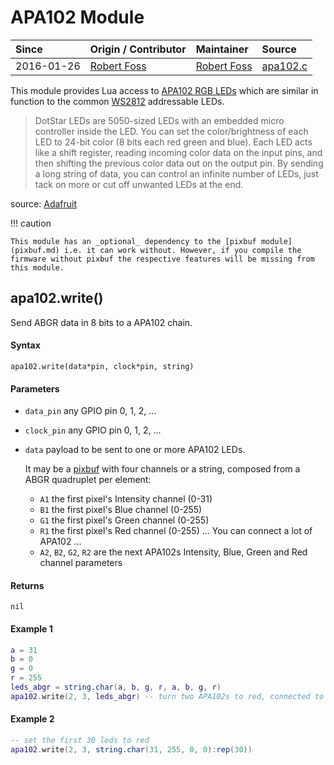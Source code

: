 # APA102 Module
| Since  | Origin / Contributor  | Maintainer  | Source  |
| :----- | :-------------------- | :---------- | :------ |
| 2016-01-26 | [Robert Foss](https://github.com/robertfoss)| [Robert Foss](https://github.com/robertfoss)| [apa102.c](../../app/modules/apa102.c)|

This module provides Lua access to [APA102 RGB LEDs](https://youtu.be/UYvC-hukz-0) which are similar in function to the common [WS2812](ws2812) addressable LEDs.

> DotStar LEDs are 5050-sized LEDs with an embedded micro controller inside the LED. You can set the color/brightness of each LED to 24-bit color (8 bits each red green and blue). Each LED acts like a shift register, reading incoming color data on the input pins, and then shifting the previous color data out on the output pin. By sending a long string of data, you can control an infinite number of LEDs, just tack on more or cut off unwanted LEDs at the end.

source: [Adafruit](https://www.adafruit.com/products/2343)

!!! caution

    This module has an _optional_ dependency to the [pixbuf module](pixbuf.md) i.e. it can work without. However, if you compile the firmware without pixbuf the respective features will be missing from this module.

## apa102.write()
Send ABGR data in 8 bits to a APA102 chain.

#### Syntax
`apa102.write(data*pin, clock*pin, string)`

#### Parameters
- `data_pin` any GPIO pin 0, 1, 2, ...
- `clock_pin` any GPIO pin 0, 1, 2, ...
- `data` payload to be sent to one or more APA102 LEDs.

  It may be a [pixbuf](pixbuf) with four channels or a string,
  composed from a ABGR quadruplet per element:

    - `A1` the first pixel's Intensity channel (0-31)
    - `B1` the first pixel's Blue channel (0-255)<br />
    - `G1` the first pixel's Green channel (0-255)
    - `R1` the first pixel's Red channel (0-255)
    ... You can connect a lot of APA102 ...
    - `A2`, `B2`, `G2`, `R2` are the next APA102s Intensity, Blue, Green and Red channel parameters

#### Returns
`nil`

#### Example 1
```lua
a = 31
b = 0
g = 0
r = 255
leds_abgr = string.char(a, b, g, r, a, b, g, r)
apa102.write(2, 3, leds_abgr) -- turn two APA102s to red, connected to data_pin 2 and clock_pin 3
```

#### Example 2
```lua
-- set the first 30 leds to red
apa102.write(2, 3, string.char(31, 255, 0, 0):rep(30))
```
